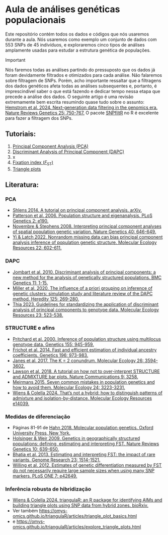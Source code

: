 # **Aula de análises genéticas populacionais**


Este repositório contém todos os dados e códigos que nós usaremos durante a aula. Nós usaremos como exemplo um conjunto de dados com 553 SNPs de 45 indivíduos, e exploraremos cinco tipos de análises amplamente usadas para estudar a estrutura genética de populações.


> [!IMPORTANT]
> Nós faremos todas as análises partindo do pressuposto que os dados já foram devidamente filtrados e otimizados para cada análise. Não falaremos sobre filtragem de SNPs.
> Porém, acho importante ressaltar que a filtragens dos dados genéticos afeta todas as análises subsequentes e, portanto, é imprescindível saber o que está fazendo e dedicar tempo nessa etapa que precede a análise dos dados. O seguinte artigo é uma revisão extremamente bem escrita resumindo quase tudo sobre o assunto:
> [Hemstrom et al. 2024. Next-generation data filtering in the genomics era. Nature Reviews Genetics 25: 750-767.](https://doi.org/10.1038/s41576-024-00738-6)
> O pacote [SNPfiltR](https://devonderaad.github.io/SNPfiltR/) no R é excelente para fazer a filtragem dos SNPs.


## Tutoriais:
1. [Principal Component Analysis (PCA)](https://rafdlima.github.io/aulagenpopmz/vignettes/PCA.html)
2. [Discriminant Analysis of Principal Component (DAPC)](https://rafdlima.github.io/aulagenpopmz/vignettes/DAPC.html)
3. x
4. [Fixation index (*F*<sub>ST</sub>)](https://rafdlima.github.io/aulagenpopmz/vignettes/FST.html)
5. [Triangle plots](https://rafdlima.github.io/aulagenpopmz/vignettes/triangle.html)


## Literatura:
### PCA
- [Shlens 2014. A tutorial on principal component analysis. arXiv.](https://arxiv.org/pdf/1404.1100)
- [Patterson et al. 2006. Population structure and eigenanalysis. PLoS Genetics 2: e190.](https://doi.org/10.1371/journal.pgen.0020190)
- [Novembre & Stephens 2008. Interpreting principal component analyses of spatial population genetic variation. Nature Genetics 40: 646-649.](https://doi.org/10.1038/ng.139)
- [Yi & Latch 2022. Nonrandom missing data can bias principal component analysis inference of population genetic structure. Molecular Ecology Resources 22: 602-611.](https://doi.org/10.1111/1755-0998.13498)

### DAPC
- [Jombart et al. 2010. Discriminant analysis of principal components: a new method for the analysis of genetically structured populations. BMC Genetics 11: 1-15.](https://doi.org/10.1186/1471-2156-11-94)
- [Miller et al. 2020. The influence of a priori grouping on inference of genetic clusters: simulation study and literature review of the DAPC method. Heredity 125: 269-280.](https://doi.org/10.1038/s41437-020-0348-2)
- [Thia 2023. Guidelines for standardizing the application of discriminant analysis of principal components to genotype data. Molecular Ecology Resources 23: 523-538.](https://doi.org/10.1111/1755-0998.13706)

### STRUCTURE e afins
- [Pritchard et al. 2000. Inference of population structure using multilocus genotype data. Genetics 155: 945-959.](https://doi.org/10.1093/genetics/155.2.945)
- [Frichot et al. 2014. Fast and efficient estimation of individual ancestry coefficients. Genetics 196: 973-983.](https://doi.org/10.1534/genetics.113.160572)
- [Janes et al. 2017. The K = 2 conundrum. Molecular Ecology 26: 3594-3602.](https://doi.org/10.1111/mec.14187)
- [Lawson et al. 2018. A tutorial on how not to over-interpret STRUCTURE and ADMIXTURE bar plots. Nature Communications 9: 3258.](https://doi.org/10.1038/s41467-018-05257-7)
- [Meirmans 2015. Seven common mistakes in population genetics and how to avoid them. Molecular Ecology 24: 3223-3231.](https://doi.org/10.1111/mec.13243)
- [Wiens & Colella 2024. That’s not a hybrid: how to distinguish patterns of admixture and isolation-by-distance. Molecular Ecology Resources e14039.](https://doi.org/10.1111/1755-0998.14039)

### Medidas de diferenciação
- Páginas 81-91 de [Hahn 2018. Molecular population genetics. Oxford University Press, New York.](https://global.oup.com/academic/product/molecular-population-genetics-9780878939657?cc=br&lang=en&)
- [Holsinger & Weir 2009. Genetics in geographically structured populations: defining, estimating and interpreting FST. Nature Reviews Genetics 10: 639-650.](https://doi.org/10.1038/nrg2611)
- [Bhatia et al. 2013. Estimating and interpreting FST: the impact of rare variants. Genome Research 23: 1514-1521.](http://www.genome.org/cgi/doi/10.1101/gr.154831.113)
- [Willing et al. 2012. Estimates of genetic differentiation measured by FST do not necessarily require large sample sizes when using many SNP markers. PLoS ONE 7: e42649.](https://doi.org/10.1371/journal.pone.0042649)

### Inferência robusta de hibridização
- [Wiens & Colella 2024. triangulaR: an R package for identifying AIMs and building triangle plots using SNP data from hybrid zones. bioRxiv. ](https://doi.org/10.1101/2024.03.28.587167)
- Ver também https://omys-omics.github.io/triangulaR/articles/triangle_plot_basics.html
- e https://omys-omics.github.io/triangulaR/articles/explore_triangle_plots.html
